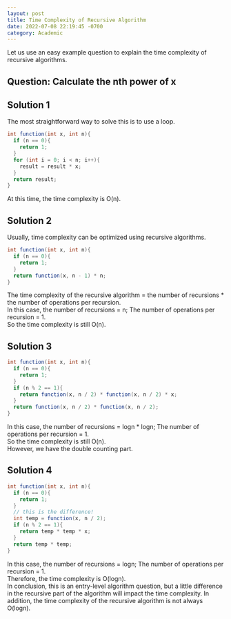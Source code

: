 ```yaml
---
layout: post
title: Time Complexity of Recursive Algorithm
date: 2022-07-08 22:19:45 -0700
category: Academic
---
```


Let us use an easy example question to explain the time complexity of recursive algorithms.

## Question: Calculate the nth power of x

## Solution 1

The most straightforward way to solve this is to use a loop.

```java
int function(int x, int n){
  if (n == 0){
    return 1;
  }
  for (int i = 0; i < n; i++){
    result = result * x;
  }
  return result;
}
```

At this time, the time complexity is O(n).

## Solution 2

Usually, time complexity can be optimized using recursive algorithms.

```java
int function(int x, int n){
  if (n == 0){
    return 1;
  }
  return function(x, n - 1) * n;
}
```

The time complexity of the recursive algorithm = the number of recursions \* the number of operations per recursion.  
In this case, the number of recursions = n; The number of operations per recursion = 1.  
So the time complexity is still O(n).

## Solution 3

```java
int function(int x, int n){
  if (n == 0){
    return 1;
  }
  if (n % 2 == 1){
    return function(x, n / 2) * function(x, n / 2) * x;
  }
  return function(x, n / 2) * function(x, n / 2);
}
```

In this case, the number of recursions = logn \* logn; The number of operations per recursion = 1.  
So the time complexity is still O(n).  
However, we have the double counting part.

## Solution 4

```java
int function(int x, int n){
  if (n == 0){
    return 1;
  }
  // this is the difference!
  int temp = function(x, n / 2);
  if (n % 2 == 1){
    return temp * temp * x;
  }
  return temp * temp;
}
```

In this case, the number of recursions = logn; The number of operations per recursion = 1.  
Therefore, the time complexity is O(logn).  
In conclusion, this is an entry-level algorithm question, but a little difference in the recursive part of the algorithm will impact the time complexity. In addition, the time complexity of the recursive algorithm is not always O(logn).
